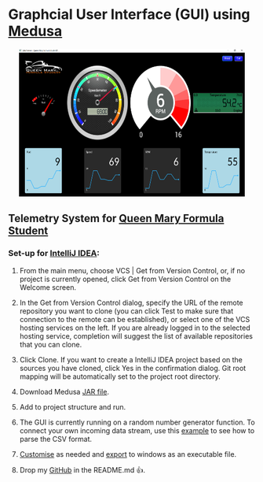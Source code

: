 # Graphcial User Interface (GUI) using [Medusa](https://github.com/HanSolo/Medusa) 

<p align="center">
  <img width="460" height="300" src="/images/qmfs1.png">
</p>

## Telemetry System for [Queen Mary Formula Student](https://www.qmformulastudent.co.uk/)

### Set-up for [IntelliJ IDEA](https://www.jetbrains.com/idea/download/#section=windows):

1. From the main menu, choose VCS | Get from Version Control, or, if no project is currently opened, click Get from Version Control on the Welcome screen.

2. In the Get from Version Control dialog, specify the URL of the remote repository you want to clone (you can click Test to make sure that connection to the remote can be established), or select one of the VCS hosting services on the left. If you are already logged in to the selected hosting service, completion will suggest the list of available repositories that you can clone.

3. Click Clone. If you want to create a IntelliJ IDEA project based on the sources you have cloned, click Yes in the confirmation dialog. Git root mapping will be automatically set to the project root directory.

4. Download Medusa [JAR file](https://jar-download.com/artifact-search/Medusa).

5. Add to project structure and run.

6. The GUI is currently running on a random number generator function. To connect your own incoming data stream, use this [example](https://mkyong.com/java/how-to-read-and-parse-csv-file-in-java/) to see how to parse the CSV format.

6. [Customise](https://community.oracle.com/docs/DOC-992746) as needed and [export](https://www.jetbrains.com/help/idea/packaging-javafx-applications.html) to windows as an executable file.

7. Drop my [GitHub](https://github.com/mughees-asif) in the README.md :+1:.



